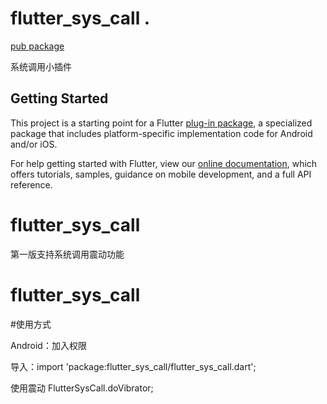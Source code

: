 # flutter_sys_call .  
[pub package](https://pub.flutter-io.cn/packages/flutter_sys_call)

系统调用小插件

## Getting Started

This project is a starting point for a Flutter
[plug-in package](https://flutter.io/developing-packages/),
a specialized package that includes platform-specific implementation code for
Android and/or iOS.

For help getting started with Flutter, view our 
[online documentation](https://flutter.io/docs), which offers tutorials, 
samples, guidance on mobile development, and a full API reference.
# flutter_sys_call

第一版支持系统调用震动功能

# flutter_sys_call

#使用方式

Android：加入权限 <uses-permission android:name="android.permission.VIBRATE"/>
 
 
导入：import 'package:flutter_sys_call/flutter_sys_call.dart';

使用震动 FlutterSysCall.doVibrator;




